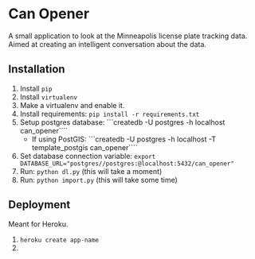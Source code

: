 # Can Opener

A small application to look at the Minneapolis license plate tracking data.  Aimed at creating an intelligent conversation about the data.

## Installation

1. Install ```pip```
1. Install ```virtualenv```
1. Make a virtualenv and enable it.
1. Install requirements: ```pip install -r requirements.txt```
1. Setup postgres database: ```createdb -U postgres -h localhost can_opener````
    * If using PostGIS: ```createdb -U postgres -h localhost -T template_postgis can_opener````
1. Set database connection variable: ```export DATABASE_URL="postgres//postgres:@localhost:5432/can_opener"```
1. Run: ```python dl.py``` (this will take a moment)
1. Run: ```python import.py``` (this will take some time)

## Deployment

Meant for Heroku.

1. ```heroku create app-name```
1. 